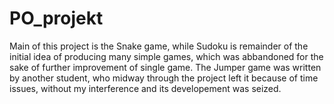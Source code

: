 # PO_projekt
Main of this project is the Snake game, while Sudoku is remainder of the initial idea of producing many simple games, which was abbandoned for the sake of further improvement of single game. The Jumper game was written by another student, who midway through the project left it because of time issues, without my interference and its developement was seized.
